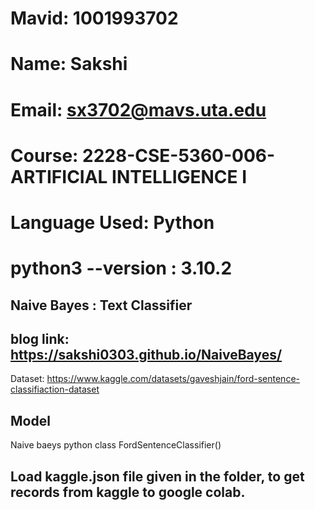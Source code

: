 # Mavid: 1001993702
# Name: Sakshi
# Email: sx3702@mavs.uta.edu
# Course: 2228-CSE-5360-006-ARTIFICIAL INTELLIGENCE I
# Language Used: Python
# python3 --version : 3.10.2
## Naive Bayes : Text Classifier

## blog link: https://sakshi0303.github.io/NaiveBayes/

Dataset: https://www.kaggle.com/datasets/gaveshjain/ford-sentence-classifiaction-dataset

## Model
Naive baeys python class FordSentenceClassifier()

## Load kaggle.json file given in the folder, to get records from kaggle to google colab.
